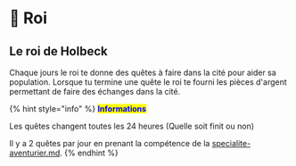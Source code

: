 # 👑 Roi

## Le roi de Holbeck

Chaque jours le roi te donne des quêtes à faire dans la cité pour aider sa population. Lorsque tu termine une quête le roi te fourni les pièces d'argent permettant de faire des échanges dans la cité.

{% hint style="info" %}
<mark style="color:blue;">**Informations**</mark>

Les quêtes changent toutes les 24 heures (Quelle soit finit ou non)

Il y a 2 quêtes par jour en prenant la compétence de la [specialite-aventurier.md](../../systeme-a-connaitre/specialites/specialite-aventurier.md "mention").
{% endhint %}
